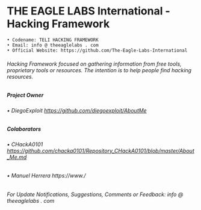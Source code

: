 # THE EAGLE LABS International - Hacking Framework
```
• Codename: TELI HACKING FRAMEWORK
• Email: info @ theeaglelabs . com
• Official Website: https://github.com/The-Eagle-Labs-International
```
###### Hacking Framework focused on gathering information from free tools, proprietary tools or resources. The intention is to help people find hacking resources.
#####  Project Owner
###### •	DiegoExploit                  https://github.com/diegoexploit/AboutMe
##### Colaborators
###### •	CHackA0101                    https://github.com/chacka0101/Repository_CHackA0101/blob/master/About_Me.md
###### •	Manuel Herrera                https://www./
 
###### For Update Notifications, Suggestions, Comments or Feedback: info @ theeaglelabs . com
